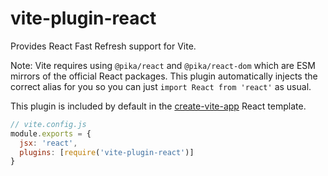 # vite-plugin-react

Provides React Fast Refresh support for Vite.

Note: Vite requires using `@pika/react` and `@pika/react-dom` which are ESM mirrors of the official React packages. This plugin automatically injects the correct alias for you so you can just `import React from 'react'` as usual.

This plugin is included by default in the [create-vite-app](https://github.com/vitejs/create-vite-app) React template.

``` js
// vite.config.js
module.exports = {
  jsx: 'react',
  plugins: [require('vite-plugin-react')]
}
```
